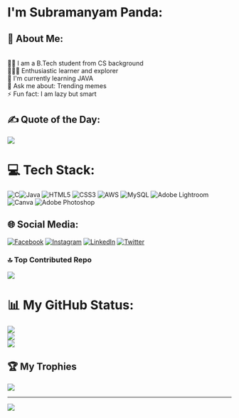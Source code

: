 # I'm Subramanyam Panda:

## 💫 About Me:
<br>👨‍🎓  I am a B.Tech student from CS background<br>👨🏻‍💻  Enthusiastic learner and explorer<br>🌱  I'm currently learning JAVA <br>💬  Ask me about: Trending memes<br>⚡  Fun fact: I am lazy but smart<br>

## ✍️ Quote of the Day:
![](https://quotes-github-readme.vercel.app/api?type=horizontal&theme=dark)

# 💻 Tech Stack:
![C](https://img.shields.io/badge/c-%2300599C.svg?style=for-the-badge&logo=c&logoColor=white)![Java](https://img.shields.io/badge/java-%23ED8B00.svg?style=for-the-badge&logo=java&logoColor=white) ![HTML5](https://img.shields.io/badge/html5-%23E34F26.svg?style=for-the-badge&logo=html5&logoColor=white) ![CSS3](https://img.shields.io/badge/css3-%231572B6.svg?style=for-the-badge&logo=css3&logoColor=white) ![AWS](https://img.shields.io/badge/AWS-%23FF9900.svg?style=for-the-badge&logo=amazon-aws&logoColor=white) ![MySQL](https://img.shields.io/badge/mysql-%2300f.svg?style=for-the-badge&logo=mysql&logoColor=white) ![Adobe Lightroom](https://img.shields.io/badge/Adobe%20Lightroom-31A8FF.svg?style=for-the-badge&logo=Adobe%20Lightroom&logoColor=white) ![Canva](https://img.shields.io/badge/Canva-%2300C4CC.svg?style=for-the-badge&logo=Canva&logoColor=white) ![Adobe Photoshop](https://img.shields.io/badge/adobephotoshop-%2331A8FF.svg?style=for-the-badge&logo=adobephotoshop&logoColor=white)

## 🌐 Social Media:
[![Facebook](https://img.shields.io/badge/Facebook-%231877F2.svg?logo=Facebook&logoColor=white)](https://facebook.com/SubramanyamPanda) [![Instagram](https://img.shields.io/badge/Instagram-%23E4405F.svg?logo=Instagram&logoColor=white)](https://instagram.com/subhu_) [![LinkedIn](https://img.shields.io/badge/LinkedIn-%230077B5.svg?logo=linkedin&logoColor=white)](https://www.linkedin.com/in/subramanyam-panda-441409218/) [![Twitter](https://img.shields.io/badge/Twitter-%231DA1F2.svg?logo=Twitter&logoColor=white)](https://twitter.com/SubramanyamPan6) 

### 🔝 Top Contributed Repo
![](https://github-contributor-stats.vercel.app/api?username=chimtu222&limit=5&theme=flat&combine_all_yearly_contributions=true)

# 📊 My GitHub Status:
![](https://github-readme-stats.vercel.app/api?username=chimtu222&theme=algolia&hide_border=false&include_all_commits=true&count_private=true)<br/>
![](https://github-readme-streak-stats.herokuapp.com/?user=chimtu222&theme=algolia&hide_border=false)<br/>
![](https://github-readme-stats.vercel.app/api/top-langs/?username=chimtu222&theme=algolia&hide_border=false&include_all_commits=true&count_private=true&layout=compact)

## 🏆 My Trophies
![](https://github-profile-trophy.vercel.app/?username=chimtu222&theme=radical&no-frame=false&no-bg=true&margin-w=4)

---
[![](https://visitcount.itsvg.in/api?id=chimtu222&icon=0&color=0)](https://visitcount.itsvg.in)
